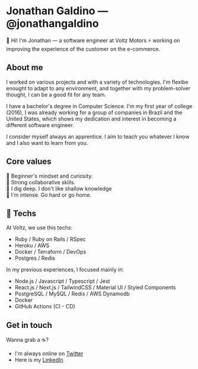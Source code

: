 # Jonathan Galdino — @jonathangaldino

👋 Hi! I'm Jonathan — a software engineer at Voltz Motors ⚡ working on improving the experience of the customer on the e-commerce.

## About me

I worked on various projects and with a variety of technologies. I'm flexibe enought to adapt to any environment, and together with my problem-solver thought, I can be a good fit for any team.

I have a bachelor's degree in Computer Science. I'm my first year of college (2016), I was already working for a group of companies in Brazil and the United States, which shows my dedication and interest in becoming a different software engineer.

I consider myself always an apprentice. I aim to teach you whatever I know and I also want to learn from you.


## Core values
:green_apple: Beginner's mindset and curiosity.  
:dancers: Strong collaborative skills.  
:small_red_triangle_down: I dig deep. I don't like shallow knowledge  
:100: I'm intense. Go hard or go home.  

## :hammer: Techs

At Voltz, we use this techs:

- Ruby / Ruby on Rails / RSpec
- Heroku / AWS
- Docker / Terraform / DevOps
- Postgres / Redis 

In my previous experiences, I focused mainly in:

- Node.js / Javascript / Typescript / Jest
- React.js / Next.js / TailwindCSS / Material UI / Styled Components
- PostgreSQL / MySQL / Redis / AWS Dynamodb
- Docker
- GitHub Actions (CI - CD)

## Get in touch

Wanna grab a :coffee:?

- I'm always online on [Twitter](https://twitter.com/johnhashed)
- Here is my [LinkedIn](https://www.linkedin.com/in/jonathangaldinodev/)

